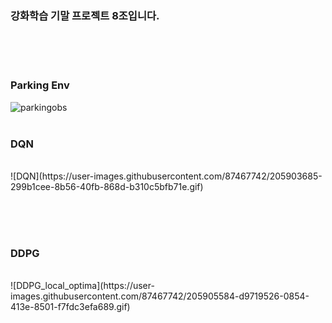 ### 강화학습 기말 프로젝트 8조입니다.

<br/><br/><br/>
### Parking Env
![parkingobs](https://user-images.githubusercontent.com/87467742/205905988-2d289092-49e4-4a9f-8e57-edd709fa8a7c.PNG)
<br/><br/>
### DQN
<br/>
![DQN](https://user-images.githubusercontent.com/87467742/205903685-299b1cee-8b56-40fb-868d-b310c5bfb71e.gif)

<br/><br/><br/>
### DDPG
<br/>
![DDPG_local_optima](https://user-images.githubusercontent.com/87467742/205905584-d9719526-0854-413e-8501-f7fdc3efa689.gif)


